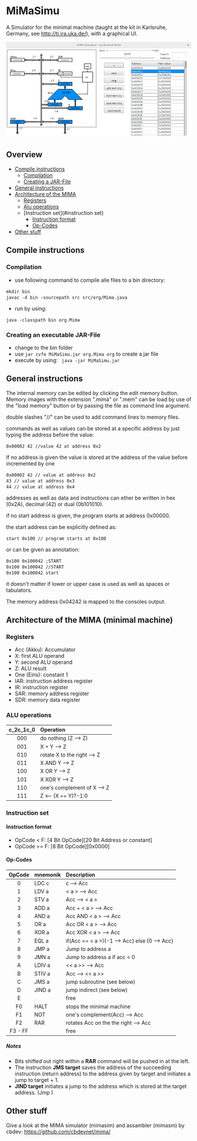 # MiMaSimu
A Simulator for the minimal machine (taught at the kit in Karlsruhe, Germany, see http://ti.ira.uka.de/), with a graphical UI.

![MiMaSimu](mima.png?raw=true)

## Overview

 * [Compile instructions](#compile-instructions)
   * [Compilation](#compilation)
   * [Creating a JAR-File](#creating-an-executable-jar-file)
 * [General instructions](#general-instructions)
 * [Architecture of the MIMA](#architecture-of-the-mima-minimal-machine)
   * [Registers](#registers)
   * [Alu operations](#alu-operations)
   * [Instruction set](#instruction set)
     * [Instruction format](#instruction-format)
     * [Op-Codes](#op-codes)
 * [Other stuff](#other-stuff)

## Compile instructions

### Compilation
- use following command to compile alle files to a bin directory:
```
mkdir bin
javac -d bin -sourcepath src src/org/Mima.java
```
- run by using:
```
java -classpath bin org.Mima
```

### Creating an executable JAR-File

- change to the bin folder
- use ```jar cvfe MiMaSimu.jar org.Mima org``` to create a jar file
- execute by using:
``` java -jar MiMaSimu.jar```

## General instructions
The internal memory can be edited by clicking the edit memory button.
Memory images with the extension ".mima" or ".mem" can be load by use of the "load memory" button or by passing the file as command line argument.

double slashes "//" can be used to add command lines to memory files.

commands as well as values can be stored at a specific address by just typing the address before the value:
```
0x00002 42 //value 42 at address 0x2
```

If no address is given the value is stored at the address of the value before incremented by one
```
0x00002 42 // value at address 0x2
43 // value at address 0x3
44 // value at address 0x4
```
addresses as well as data and instructions can ether be written in hex (0x2A), decimal (42) or dual (0b101010).

if no start address is given, the program starts at address 0x00000.

the start address can be explicitly defined as:

```
start 0x100 // program starts at 0x100
```

or can be given as annotation:
```
0x100 0x100042 ;START
0x100 0x100042 //START
0x100 0x100042 start
```
it doesn't matter if lower or upper case is used as well as spaces or tabulators.

The memory address 0x04242 is mapped to the consoles output.

## Architecture of the MIMA (minimal machine)

### Registers

* Acc (Akku): Accumulator
* X: first ALU operand
* Y: second ALU operand
* Z: ALU result
* One (Eins): constant 1
* IAR: instruction address register
* IR: instruction register
* SAR: memory address register
* SDR: memory data register

### ALU operations

c_2c_1c_0	| Operation
:--------------:|:---------
000		| do nothing (Z --> Z)
001		| X + Y --> Z
010		| rotate X to the right --> Z
011		| X AND Y --> Z
100		| X OR Y --> Z
101		| X XOR Y --> Z
110		| one's complement of X --> Z
111		| Z <-- (X == Y)?-1:0

### Instruction set

#### Instruction format

* OpCode < F:  [4 Bit OpCode][20 Bit Address or constant]
* OpCode >= F: [8 Bit OpCode][0x0000]

#### Op-Codes

OpCode 	| mnemonik	| Description
:------:|:--------------|:-----------
0	| LDC c		| c --> Acc
1	| LDV a		| < a > --> Acc
2	| STV a		| Acc --> < a >
3	| ADD a		| Acc + < a > --> Acc
4	| AND a		| Acc AND < a > --> Acc
5	| OR a		| Acc OR < a > --> Acc
6	| XOR a		| Acc XOR < a > --> Acc
7	| EQL a		| if(Acc == < a >){-1 --> Acc} else {0 --> Acc}
8	| JMP a		| Jump to address a
9	| JMN a		| Jump to address a if acc < 0
A	| LDIV a	| << a >> --> Acc
B	| STIV a	| Acc --> << a >>
C	| JMS a		| jump subroutine (see below)
D	| JIND a	| jump indirect (see below)
E	|		| free
F0	| HALT		| stops the minimal machine
F1	| NOT		| one's complement(Acc) --> Acc
F2	| RAR		| rotates Acc on the the right --> Acc
F3 - FF	|		| free

##### Notes
* Bits shifted out right within a __RAR__ command will be pushed in at the left.
* The instruction __JMS target__ saves the address of the succeeding instruction (return address) to the address given by target and initiates a jump to target + 1.
* __JIND target__ initiates a jump to the address which is stored at the target address. (Jmp <target>)

## Other stuff
Give a look at the MIMA simulator (mimasim) and assambler (mimasm) by cbdev: https://github.com/cbdevnet/mima/
